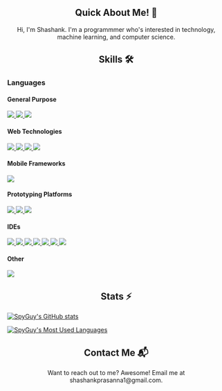 
<article>
  <h1 align='center'>Quick About Me! 👋</h1>
  <p align='center'>
    Hi, I'm Shashank. I'm a programmmer who's interested in technology, machine learning, and computer science.
  </p>
</article>

<article>
  
  <h1 align='center'>Skills 🛠️</h1>
  
  <h3> Languages </h3>
    <h4>General Purpose</h4>
        <a href='https://www.python.org'>
          <img src='https://img.shields.io/badge/Python-3776AB?style=for-the-badge&logo=python&logoColor=white'></img>
        </a>
        <a href='https://www.java.com'>
          <img src='https://img.shields.io/badge/Java-ED8B00?style=for-the-badge&logo=openjdk&logoColor=white'></img>
        </a>
        <a href='https://cplusplus.com/'>
          <img src='https://img.shields.io/badge/C%2B%2B-00599C?style=for-the-badge&logo=c%2B%2B&logoColor=white'></img>
        </a>
    <h4>Web Technologies</h4>
        <a href='https://developer.mozilla.org/en-US/docs/Web/JavaScript'>
          <img src='https://img.shields.io/badge/JavaScript-323330?style=for-the-badge&logo=javascript&logoColor=F7DF1E'></img>
        </a>
        <a href='https://developer.mozilla.org/en-US/docs/Web/HTML'>
          <img src='https://img.shields.io/badge/HTML-239120?style=for-the-badge&logo=html5&logoColor=white'></img>
        </a>
        <a href='https://developer.mozilla.org/en-US/docs/Web/CSS'>
          <img src='https://img.shields.io/badge/CSS3-1572B6?style=for-the-badge&logo=css3&logoColor=white'></img>
        </a>
        <a href='https://developer.mozilla.org/en-US/docs/Web/CSS'>
          <img src='https://img.shields.io/badge/Markdown-000000?style=for-the-badge&logo=markdown&logoColor=white'></img>
        </a>
    <h4>Mobile Frameworks</h4>
        <a href='https://reactnative.dev/'>
          <img src='https://img.shields.io/badge/React_Native-20232A?style=for-the-badge&logo=react&logoColor=61DAFB'></img>
        </a>
    <h4>Prototyping Platforms</h4>
        <a href='https://www.arduino.cc/'>
          <img src='https://img.shields.io/badge/Arduino-00979D?style=for-the-badge&logo=Arduino&logoColor=white'></img>
        </a>
        <a href='https://adafruit.com'>
          <img src='https://img.shields.io/badge/adafruit-000000?style=for-the-badge&logo=adafruit&logoColor=white'></img>
        </a>
        <a href='https://raspberrypi.org'>
          <img src='https://img.shields.io/badge/Raspberry%20Pi-A22846?style=for-the-badge&logo=Raspberry%20Pi&logoColor=white'></img>
        </a>
     <h4>IDEs</h4>
        <a href='https://raspberrypi.org'>
          <img src='https://img.shields.io/badge/Android_Studio-3DDC84?style=for-the-badge&logo=android-studio&logoColor=white'></img>
        </a>
        <a href='https://raspberrypi.org'>
          <img src='https://img.shields.io/badge/Arduino_IDE-00979D?style=for-the-badge&logo=arduino&logoColor=white'></img>
        </a>
        <a href='https://raspberrypi.org'>
          <img src='https://img.shields.io/badge/Colab-F9AB00?style=for-the-badge&logo=googlecolab&color=525252'></img>
        </a>
        <a href='https://raspberrypi.org'>
          <img src='https://img.shields.io/badge/IntelliJ_IDEA-000000.svg?style=for-the-badge&logo=intellij-idea&logoColor=white'></img>
        </a>
        <a href='https://raspberrypi.org'>
          <img src='https://img.shields.io/badge/PyCharm-000000.svg?&style=for-the-badge&logo=PyCharm&logoColor=white'></img>
        </a>
        <a href='https://raspberrypi.org'>
          <img src='https://img.shields.io/badge/sublime_text-%23575757.svg?&style=for-the-badge&logo=sublime-text&logoColor=important'></img>
        </a>
        <a href='https://raspberrypi.org'>
          <img src='https://img.shields.io/badge/Visual_Studio_Code-0078D4?style=for-the-badge&logo=visual%20studio%20code&logoColor=white'></img>
        </a>
     <h4>Other</h4>
        <a href='https://raspberrypi.org'>
          <img src='https://img.shields.io/badge/Node.js-43853D?style=for-the-badge&logo=node.js&logoColor=white'></img>
        </a> 
   
</article>

<article>
  <h1 align='center'> Stats ⚡</h1>

[![SpyGuy's GitHub stats](https://github-readme-stats.vercel.app/api?username=spyguy0215&theme=tokyonight&show_icons=true&hide_border=true&count_private=true)](https://github.com/SpyGuy0215)
</article>

[![SpyGuy's Most Used Languages](https://github-readme-stats.vercel.app/api/top-langs/?username=spyguy0215&theme=tokyonight&hide_border=true)](https://github.com/SpyGuy0215)

<article>
  <h1 align='center'>Contact Me 📬</h1>
  <p align='center'>
    Want to reach out to me? Awesome! Email me at shashankprasanna1@gmail.com.
  </p>
</article>

<!---
SpyGuy0215/SpyGuy0215 is a ✨ special ✨ repository because its `README.md` (this file) appears on your GitHub profile.
You can click the Preview link to take a look at your changes.
--->
